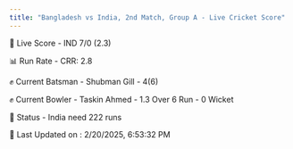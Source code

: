 ```yaml
---
title: "Bangladesh vs India, 2nd Match, Group A - Live Cricket Score"
---
```


🔴 Live Score - IND 7/0 (2.3)  

📊 Run Rate - CRR: 2.8  

✊ Current Batsman - Shubman Gill - 4(6)  

✊ Current Bowler - Taskin Ahmed - 1.3 Over 6 Run - 0 Wicket  

📑 Status - India need 222 runs

📝 Last Updated on : 2/20/2025, 6:53:32 PM  

